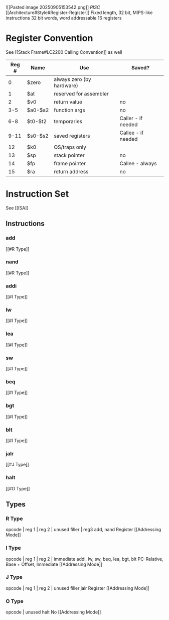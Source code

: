 ![[Pasted image 20250905153542.png]]
*RISC*
[[Architecture#Style#Register-Register]]
Fixed length, 32 bit, MIPS-like instructions
32 bit words, word addressable
16 registers
# Register Convention
See [[Stack Frame#LC2200 Calling Convention]] as well

| Reg # | Name      | Use                       | Saved?             |
| ----- | --------- | ------------------------- | ------------------ |
| 0     | $zero     | always zero (by hardware) |                    |
| 1     | $at       | reserved for assembler    |                    |
| 2     | $v0       | return value              | no                 |
| 3-5   | \$a0-\$a2 | function args             | no                 |
| 6-8   | \$t0-\$t2 | temporaries               | Caller - if needed |
| 9-11  | \$s0-\$s2 | saved registers           | Callee - if needed |
| 12    | $k0       | OS/traps only             |                    |
| 13    | $sp       | stack pointer             | no                 |
| 14    | $fp       | frame pointer             | Callee - always    |
| 15    | $ra       | return address            | no                 |

# Instruction Set
See [[ISA]]
## Instructions
### add
[[#R Type]]
### nand
[[#R Type]]
### addi
[[#I Type]]
### lw
[[#I Type]]
### lea
[[#I Type]]
### sw
[[#I Type]]
### beq
[[#I Type]]
### bgt
[[#I Type]]
### blt
[[#I Type]]
### jalr
[[#J Type]]
### halt
[[#O Type]]
## Types
### R Type
opcode | reg 1 | reg 2 | unused filler | reg3
add, nand
Register [[Addressing Mode]]
### I Type
opcode | reg 1 | reg 2 | immediate
addi, lw, sw, beq, lea, bgt, blt
PC-Relative, Base + Offset, Immediate [[Addressing Mode]]
### J Type
opcode | reg 1 | reg 2 | unused filler
jalr
Register [[Addressing Mode]]
### O Type
opcode | unused
halt
No [[Addressing Mode]]